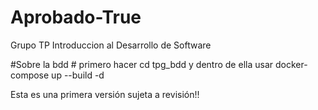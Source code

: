 # Aprobado-True
Grupo TP  Introduccion al Desarrollo de Software

#Sobre la bdd #
primero hacer cd tpg_bdd 
y dentro de ella usar docker-compose up --build -d

Esta es una primera versión sujeta a revisión!!